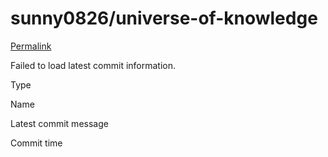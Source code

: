 # sunny0826/universe-of-knowledge

 [Permalink](https://github.com/sunny0826/universe-of-knowledge/tree/a065dd75bbe1a75c388662bd4362ddf94bcc2526/system)

 Failed to load latest commit information.

Type

Name

Latest commit message

Commit time

